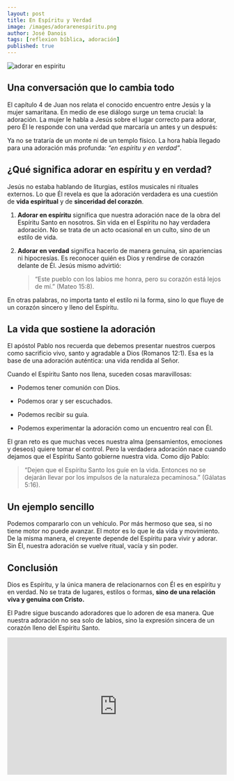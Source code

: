 ```yaml
---
layout: post
title: En Espíritu y Verdad
image: /images/adorarenespiritu.png
author: José Danois
tags: [reflexion bíblica, adoración]
published: true
---
```

![adorar en espiritu](/images/adorarenespiritu.png)
## Una conversación que lo cambia todo

El capítulo 4 de Juan nos relata el conocido encuentro entre Jesús y la mujer samaritana. En medio de ese diálogo surge un tema crucial: la adoración. La mujer le habla a Jesús sobre el lugar correcto para adorar, pero Él le responde con una verdad que marcaría un antes y un después:

Ya no se trataría de un monte ni de un templo físico. La hora había llegado para una adoración más profunda:  _“en espíritu y en verdad”_.

## ¿Qué significa adorar en espíritu y en verdad?

Jesús no estaba hablando de liturgias, estilos musicales ni rituales externos. Lo que Él revela es que la adoración verdadera es una cuestión de  **vida espiritual**  y de  **sinceridad del corazón**.

1.  **Adorar en espíritu**  significa que nuestra adoración nace de la obra del Espíritu Santo en nosotros. Sin vida en el Espíritu no hay verdadera adoración. No se trata de un acto ocasional en un culto, sino de un estilo de vida.
    
2.  **Adorar en verdad**  significa hacerlo de manera genuina, sin apariencias ni hipocresías. Es reconocer quién es Dios y rendirse de corazón delante de Él. Jesús mismo advirtió:
    
    > “Este pueblo con los labios me honra, pero su corazón está lejos de mí.”  (Mateo 15:8).
    

En otras palabras, no importa tanto el estilo ni la forma, sino lo que fluye de un corazón sincero y lleno del Espíritu.

## La vida que sostiene la adoración

El apóstol Pablo nos recuerda que debemos presentar nuestros cuerpos como sacrificio vivo, santo y agradable a Dios (Romanos 12:1). Esa es la base de una adoración auténtica: una vida rendida al Señor.

Cuando el Espíritu Santo nos llena, suceden cosas maravillosas:

-   Podemos tener comunión con Dios.
    
-   Podemos orar y ser escuchados.
    
-   Podemos recibir su guía.
    
-   Podemos experimentar la adoración como un encuentro real con Él.
    

El gran reto es que muchas veces nuestra alma (pensamientos, emociones y deseos) quiere tomar el control. Pero la verdadera adoración nace cuando dejamos que el Espíritu Santo gobierne nuestra vida. Como dijo Pablo:

> “Dejen que el Espíritu Santo los guíe en la vida. Entonces no se dejarán llevar por los impulsos de la naturaleza pecaminosa.”  (Gálatas 5:16).

## Un ejemplo sencillo

Podemos compararlo con un vehículo. Por más hermoso que sea, si no tiene motor no puede avanzar. El motor es lo que le da vida y movimiento. De la misma manera, el creyente depende del Espíritu para vivir y adorar. Sin Él, nuestra adoración se vuelve ritual, vacía y sin poder.

## Conclusión

Dios es Espíritu, y la única manera de relacionarnos con Él es en espíritu y en verdad. No se trata de lugares, estilos o formas,  **sino de una relación viva y genuina con Cristo.**

El Padre sigue buscando adoradores que lo adoren de esa manera. Que nuestra adoración no sea solo de labios, sino la expresión sincera de un corazón lleno del Espíritu Santo.

<iframe width="100%" height="315" src="https://www.youtube.com/embed/Gr91MYRPdgk?si=9KXwoiHhDLPR8ADp" title="YouTube video player" frameborder="0" allow="accelerometer; autoplay; clipboard-write; encrypted-media; gyroscope; picture-in-picture; web-share" referrerpolicy="strict-origin-when-cross-origin" allowfullscreen></iframe>

